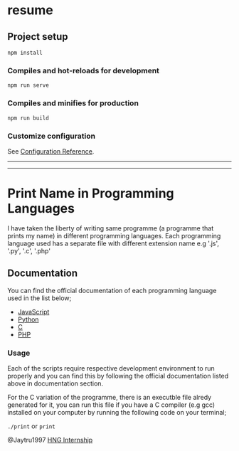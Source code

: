 # resume

## Project setup
```
npm install
```

### Compiles and hot-reloads for development
```
npm run serve
```

### Compiles and minifies for production
```
npm run build
```

### Customize configuration
See [Configuration Reference](https://cli.vuejs.org/config/).

-------------------------------------------------------------
-------------------------------------------------------------

# Print Name in Programming Languages
I have taken the liberty of writing same programme (a programme that prints my name) in different programming languages. Each programming language used has a separate file with different extension name e.g '.js', '.py', '.c', '.php'

## Documentation
You can find the official documentation of each programming language used in the list below;
* [JavaScript](https://developer.mozilla.org/en-US/docs/Web/JavaScript)
* [Python](https://docs.python.org/)
* [C](https://www.gnu.org/s/libc/manual/pdf/libc.pdf)
* [PHP](https://www.php.net/docs.php)

### Usage
Each of the scripts require respective development environment to run properly and you can find this by following the official documentation listed above in documentation section. 

For the C variation of the programme, there is an executble file alredy generated for it, you can run this file if you have a C compiler (e.g gcc) installed on your computer by running the following code on your terminal;

`./print` or `print`

@Jaytru1997
[HNG Internship](https://internship.zuri.team)